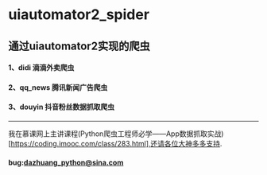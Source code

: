 # uiautomator2_spider
## 通过uiautomator2实现的爬虫

#### 1、didi    滴滴外卖爬虫
#### 2、qq_news 腾讯新闻广告爬虫
#### 3、douyin  抖音粉丝数据抓取爬虫

***
我在慕课网上主讲课程(Python爬虫工程师必学——App数据抓取实战)[https://coding.imooc.com/class/283.html],还请各位大神多多支持.


#### bug:dazhuang_python@sina.com
